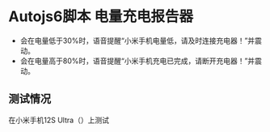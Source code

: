 # Autojs6脚本 电量充电报告器

- 会在电量低于30%时，语音提醒“小米手机电量低，请及时连接充电器！”并震动。
- 会在电量高于80%时，语音提醒“小米手机充电已完成，请断开充电器！”并震动。

## 测试情况

在小米手机12S Ultra（）上测试
